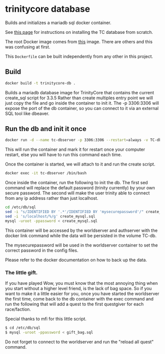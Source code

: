 # trinitycore database

Builds and initializes a mariadb sql docker container.

See [this page](https://trinitycore.atlassian.net/wiki/spaces/tc/pages/2130092/Databases+Installation) for instructions on installing
the TC database from scratch.

The root Docker image comes from [this](https://registry.hub.docker.com/_/mariadb/) image. There are others
and this was confusing at first.

This `Dockerfile` can be built independently from any other in this project.

## Build

```sh
docker build -t trinitycore-db .
```

Builds a mariadb database image for TrinityCore that contains the current create_sql script for 3.3.5
Rather than create multiples entry point we will just copy the file and go inside the container to init it.
The -p 3306:3306 will expose the port of the db container, so you can connect to it via an external SQL tool like dbeaver.

## Run the db and init it once

```sh
docker run -d --name tc-dbserver -p 3306:3306 --restart=always -v TC-db:/var/lib/mysql -e MYSQL_ROOT_PASSWORD=password trinitycore-db
```

This will run the container and mark it for restart once your computer restart, else you will have to run this command each time.

Once the container is started, we will attach to it and run the create script. 

```sh
docker exec -it tc-dbserver /bin/bash
```

Once inside the container, run the following to init the db. 
The first sed command will replace the default password (trinity currently) by your own secure password.
The second will make the user trinity able to connect from any ip address rather than just localhost.

```sh
cd /etc/db/sql
sed -i "s/IDENTIFIED BY '.*'/IDENTIFIED BY 'mysecurepassword'/" create_mysql.sql
sed -i 's/localhost/%/g' create_mysql.sql
mysql -uroot -ppassword < create_mysql.sql
```

This container will be accessed by the worldserver and authserver with the docker link command while the data will be persisted in the volume TC-db.

The mysecurepassword will be used in the worldserver container to set the correct password in the config files.

Please refer to the docker documentation on how to back up the data.

### The little gift.

If you have played Wow, you must know that the most annoying thing when you start without a higher level friend, 
is the lack of bag space.
So if you want to make it a little easier for you, once you have started the worldserver the first time, 
come back to the db container with the exec command and run the following that will add a quest to the first questgiver
for each race/faction.

Special thanks to mfi for this little script.

```sh
$ cd /etc/db/sql
$ mysql -uroot -ppassword < gift_bag.sql
```

Do not forget to connect to the worldserver and run the "reload all quest" command.
